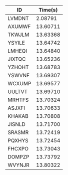 |ID|Time(s)|
|-|-|
|LVMDNT|2.08791|
|AXUMWF|13.60711|
|TKWJLM|13.63368|
|YSYILE|13.64742|
|LMHEQI|13.64840|
|JIXTQC|13.65236|
|YZHOHT|13.68783|
|YSWVNF|13.69307|
|WCXUMP|13.69577|
|UULTVT|13.69710|
|MRHTFS|13.70324|
|ASJXFI|13.70633|
|KHAKAB|13.70808|
|JISNLD|13.71700|
|SRASMR|13.72419|
|PQXHYS|13.72454|
|FHCXPO|13.73043|
|DOMPZP|13.73792|
|WVYNJR|13.80322|
